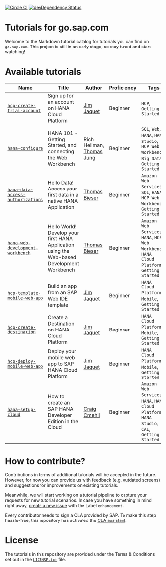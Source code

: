 [![Circle CI](https://circleci.com/gh/SAPDocuments/Tutorials.svg?style=svg)](https://circleci.com/gh/SAPDocuments/Tutorials)
[![devDependency Status](https://david-dm.org/SAPDocuments/Tutorials/dev-status.svg)](https://david-dm.org/SAPDocuments/Tutorials#info=devDependencies)

# Tutorials for go.sap.com
Welcome to the Markdown tutorial catalog for tutorials you can find on `go.sap.com`. This project is still in an early stage, so stay tuned and start watching!

# Available tutorials
| Name | Title | Author | Proficiency | Tags | URL |
|------|-------------|--------|-------------|------|-----|
| [`hcp-create-trial-account`](https://github.com/SAPDocuments/Tutorials/tree/master/tutorials/hcp-create-trial-account) | Sign up for an account on HANA Cloud Platform | [Jim Jaquet](https://github.com/orgs/SAPDocuments/people/akula86) | Beginner | ```HCP```, ```Getting Started``` | [live](http://go.sap.com/developer/tutorials/hcp-create-trial-account.html) |
| [`hana-configure`](https://github.com/SAPDocuments/Tutorials/tree/master/tutorials/hana-configure) | HANA 101 - Getting Started, and connecting the Web Workbench | Rich Heilman, [Thomas Jung](https://github.com/I809764) | Beginner | ```SQL```, ```Web```, ```HANA```, ```HANA Studio```, ```HCP Web Workbench```, ```Big Data```, ```Getting Started``` | [live](http://go.sap.com/developer/tutorials/hana-configure.html) |
| [`hana-data-access-authorizations`](https://github.com/SAPDocuments/Tutorials/tree/master/tutorials/hana-data-access-authorizations) | Hello Data! Access your first data in a native HANA Application | [Thomas Bieser](https://github.com/netbieser) | Beginner | ```Amazon Web Services```, ```SQL```, ```HANA```, ```HCP Web Workbench```, ```Getting Started``` | [live](http://go.sap.com/developer/tutorials/hana-data-access-authorizations.html) |
| [`hana-web-development-workbench`](https://github.com/SAPDocuments/Tutorials/tree/master/tutorials/hana-web-development-workbench) | Hello World! Develop your first HANA Application using the Web-based Development Workbench | [Thomas Bieser](https://github.com/netbieser) | Beginner | ```Amazon Web Services```, ```HANA```, ```HCP Web Workbench```, ```HANA Cloud Platform```, ```Getting Started``` | [live](http://go.sap.com/developer/tutorials/hana-web-development-workbench.html) |
| [`hcp-template-mobile-web-app`](https://github.com/SAPDocuments/Tutorials/tree/master/tutorials/hcp-template-mobile-web-app) | Build an app from an SAP Web IDE template | [Jim Jaquet](https://github.com/orgs/SAPDocuments/people/akula86) | Beginner | ```HANA Cloud Platform```, ```Mobile```, ``` Getting Started``` | [live](http://go.sap.com/developer/tutorials/hcp-template-mobile-web-app.html) |
| [`hcp-create-destination`](https://github.com/SAPDocuments/Tutorials/tree/master/tutorials/hcp-create-destination) | Create a Destination on HANA Cloud Platform | [Jim Jaquet](https://github.com/orgs/SAPDocuments/people/akula86) | Beginner | ```HANA Cloud Platform```, ```Mobile```, ``` Getting Started``` | [live](http://go.sap.com/developer/tutorials/hcp-create-destination.html) |
| [`hcp-deploy-mobile-web-app`](https://github.com/SAPDocuments/Tutorials/tree/master/tutorials/hcp-deploy-mobile-web-app) | Deploy your mobile web app to SAP HANA Cloud Platform | [Jim Jaquet](https://github.com/orgs/SAPDocuments/people/akula86) | Beginner | ```HANA Cloud Platform```, ```Mobile```, ``` Getting Started``` | [live](http://go.sap.com/developer/tutorials/hcp-deploy-mobile-web-app.html) |
| [`hana-setup-cloud`](https://github.com/SAPDocuments/Tutorials/tree/master/tutorials/hana-setup-cloud) | How to create an SAP HANA Developer Edition in the Cloud | [Craig Cmehil](https://github.com/ccmehil) | Beginner | ```Amazon Web Services```, ```HANA```, ```HANA Cloud Platform```, ```HANA Studio```, ```CAL```, ```Getting Started``` |  [live](http://go.sap.com/developer/tutorials/hana-setup-cloud.html) |

# How to contribute?
Contributions in terms of additional tutorials will be accepted in the future. However, for now you can provide us with feedback (e.g. outdated screens) and suggestions for improvements on existing tutorials.

Meanwhile, we will start working on a tutorial pipeline to capture your requests for new tutorial scenarios. In case you have something in mind right away, [create a new issue](https://github.com/SAPDocuments/Tutorials/issues/new) with the Label ```enhancement```.

Every contributor needs to sign a CLA provided by SAP. To make this step hassle-free, this repository has activated the [CLA assistant](https://cla-assistant.io).


# License
The tutorials in this repository are provided under the Terms & Conditions set out in the [`LICENSE.txt`](https://github.com/SAPDocuments/Tutorials/blob/master/LICENSE.txt) file.
